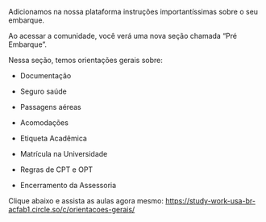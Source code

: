 Adicionamos na nossa plataforma instruções importantíssimas sobre o seu embarque.

Ao acessar a comunidade, você verá uma nova seção chamada “Pré Embarque”.

Nessa seção, temos orientações gerais sobre:

- Documentação
    
- ⁠Seguro saúde
    
- ⁠Passagens aéreas
    
- ⁠Acomodações
    
- ⁠Etiqueta Acadêmica
    
- ⁠Matrícula na Universidade
    
- ⁠Regras de CPT e OPT
    
- ⁠Encerramento da Assessoria
    

Clique abaixo e assista as aulas agora mesmo: https://study-work-usa-br-acfab1.circle.so/c/orientacoes-gerais/